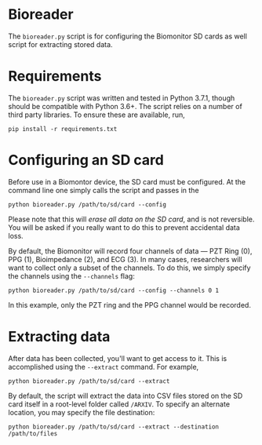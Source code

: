 # Bioreader

 The `bioreader.py` script is for configuring the Biomonitor SD cards as well
 script for extracting stored data.

# Requirements

The `bioreader.py` script was written and tested in Python 3.7.1, though should
be compatible with Python 3.6+. The script relies on a number of third party libraries. 
To ensure these are available, run,

```unix
pip install -r requirements.txt
```

# Configuring an SD card

Before use in a Biomontor device, the SD card must be configured. At the command line one 
simply calls the script and passes in the 

```unix
python bioreader.py /path/to/sd/card --config
```

Please note that this will *erase all data on the SD card*, and is not reversible. You will
be asked if you really want to do this to prevent accidental data loss.

By default, the Biomonitor will record four channels of data — PZT Ring (0),
PPG (1), Bioimpedance (2), and ECG (3). In many cases, researchers will want to
collect only a subset of the channels. To do this, we simply specify the
channels using the `--channels` flag:

```unix
python bioreader.py /path/to/sd/card --config --channels 0 1
```

In this example, only the PZT ring and the PPG channel would be recorded.

# Extracting data

After data has been collected, you'll want to get access to it. This is
accomplished using the `--extract` command. For example,

```unix
python bioreader.py /path/to/sd/card --extract
```

By default, the script will extract the data into CSV files stored on the SD card 
itself in a root-level folder called `/ARXIV`. To specify an alternate location,
you may specify the file destination:

```unix
python bioreader.py /path/to/sd/card --extract --destination /path/to/files
```


